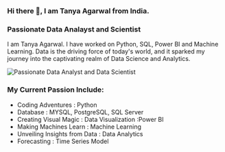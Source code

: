 ### Hi there 👋, I am Tanya Agarwal from India.
### Passionate Data Analayst and Scientist
I am Tanya Agarwal. I have worked on Python, SQL, Power BI and Machine Learning. Data is the driving force of today's world, and it sparked my journey into the captivating realm of Data Science and Analytics.

![Passionate Data Analyst and Data Scientist](https://material.hkust-gz.edu.cn/wp-content/uploads/2023/05/banner-data-science-analytics-2x-scaled.jpg)

### My Current Passion Include:
* Coding Adventures : Python
* Database : MYSQL, PostgreSQL, SQL Server
* Creating Visual Magic : Data Visualization :Power BI
* Making Machines Learn : Machine Learning
* Unveiling Insights from Data : Data Analytics
* Forecasting : Time Series Model





